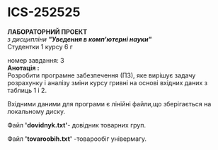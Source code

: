 # ICS-252525
**ЛАБОРАТОРНИЙ ПРОЕКТ**  
*з дисципліни* ***"Уведення в комп'ютерні науки"***  
Студентки 1 курсу 6 г


номер завдання: 3  
**Анотація :**  
Розробити програмне забезпечення (ПЗ), яке вирішує задачу розрахунку і аналізу зміни курсу гривні на
основі вхідних даних з таблиць 1 і 2.  

Вхідними даними для програми є лінійні файли,що зберігається на локальному диску.  

Файл **'dovidnyk.txt'**- довідник товарних груп.

Файл **'tovaroobih.txt'** -товарообіг універмагу. 
